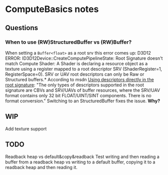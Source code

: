 # ComputeBasics notes

## Questions
### When to use (RW)StructuredBuffer vs (RW)Buffer?
When setting a `Buffer<float>` as a root srv this error comes up: 
D3D12 ERROR: ID3D12Device::CreateComputePipelineState: Root Signature doesn't match Compute Shader: A Shader is declaring a resource object as a texture using a register mapped to a root descriptor SRV (ShaderRegister=1, RegisterSpace=0).  SRV or UAV root descriptors can only be Raw or Structured buffers.*
According to msdn [Using descriptors directly in the root signature](https://docs.microsoft.com/en-us/windows/desktop/direct3d12/using-descriptors-directly-in-the-root-signature): "The only types of descriptors supported in the root signature are CBVs and SRV/UAVs of buffer resources, where the SRV/UAV format contains only 32 bit FLOAT/UINT/SINT components. There is no format conversion."
Switching to an StructuredBuffer<float> fixes the issue. **Why?**

## WIP
Add texture support

## TODO
Readback heap vs default&copy&readback
    Test writing and then reading a buffer from a readback heap vs writing to a default buffer, copying it to a readback heap and then reading it.
